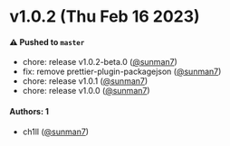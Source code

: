 # v1.0.2 (Thu Feb 16 2023)

#### ⚠️ Pushed to `master`

- chore: release v1.0.2-beta.0 ([@sunman7](https://github.com/sunman7))
- fix: remove prettier-plugin-packagejson ([@sunman7](https://github.com/sunman7))
- chore: release v1.0.1 ([@sunman7](https://github.com/sunman7))
- chore: release v1.0.0 ([@sunman7](https://github.com/sunman7))

#### Authors: 1

- ch1ll ([@sunman7](https://github.com/sunman7))
